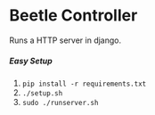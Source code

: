 # Beetle Controller

Runs a HTTP server in django. 

##### Easy Setup
1. ```pip install -r requirements.txt```
2. ```./setup.sh```
3. ```sudo ./runserver.sh```